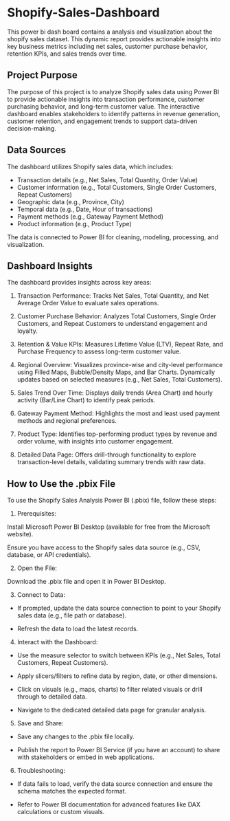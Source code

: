 # Shopify-Sales-Dashboard
This power bi dash board contains a analysis and visualization about the shopify sales dataset. This dynamic report provides actionable insights into key business metrics including net sales, customer purchase behavior, retention KPIs, and sales trends over time.


## **Project Purpose**
The purpose of this project is to analyze Shopify sales data using Power BI to provide actionable insights into transaction performance, customer purchasing behavior, and long-term customer value. The interactive dashboard enables stakeholders to identify patterns in revenue generation, customer retention, and engagement trends to support data-driven decision-making.
## **Data Sources**
The dashboard utilizes Shopify sales data, which includes:

- Transaction details (e.g., Net Sales, Total Quantity, Order Value)
- Customer information (e.g., Total Customers, Single Order Customers, Repeat Customers)
- Geographic data (e.g., Province, City)
- Temporal data (e.g., Date, Hour of transactions)
- Payment methods (e.g., Gateway Payment Method)
- Product information (e.g., Product Type)

The data is connected to Power BI for cleaning, modeling, processing, and visualization.
## **Dashboard Insights**
The dashboard provides insights across key areas:

1. Transaction Performance:
Tracks Net Sales, Total Quantity, and Net Average Order Value to evaluate sales operations.


2. Customer Purchase Behavior:
Analyzes Total Customers, Single Order Customers, and Repeat Customers to understand engagement and loyalty.


3. Retention & Value KPIs:
Measures Lifetime Value (LTV), Repeat Rate, and Purchase Frequency to assess long-term customer value.


4. Regional Overview:
Visualizes province-wise and city-level performance using Filled Maps, Bubble/Density Maps, and Bar Charts.
Dynamically updates based on selected measures (e.g., Net Sales, Total Customers).


5. Sales Trend Over Time:
Displays daily trends (Area Chart) and hourly activity (Bar/Line Chart) to identify peak periods.


6. Gateway Payment Method:
Highlights the most and least used payment methods and regional preferences.


7. Product Type:
Identifies top-performing product types by revenue and order volume, with insights into customer engagement.


8. Detailed Data Page:
Offers drill-through functionality to explore transaction-level details, validating summary trends with raw data.

## **How to Use the .pbix File**

To use the Shopify Sales Analysis Power BI (.pbix) file, follow these steps:





1. Prerequisites:





Install Microsoft Power BI Desktop (available for free from the Microsoft website).



Ensure you have access to the Shopify sales data source (e.g., CSV, database, or API credentials).



2. Open the File:





Download the .pbix file and open it in Power BI Desktop.



3. Connect to Data:





- If prompted, update the data source connection to point to your Shopify sales data (e.g., file path or database).



- Refresh the data to load the latest records.



4. Interact with the Dashboard:





- Use the measure selector to switch between KPIs (e.g., Net Sales, Total Customers, Repeat Customers).



- Apply slicers/filters to refine data by region, date, or other dimensions.



- Click on visuals (e.g., maps, charts) to filter related visuals or drill through to detailed data.



- Navigate to the dedicated detailed data page for granular analysis.



5. Save and Share:





- Save any changes to the .pbix file locally.



- Publish the report to Power BI Service (if you have an account) to share with stakeholders or embed in web applications.



6. Troubleshooting:





- If data fails to load, verify the data source connection and ensure the schema matches the expected format.



- Refer to Power BI documentation for advanced features like DAX calculations or custom visuals.



